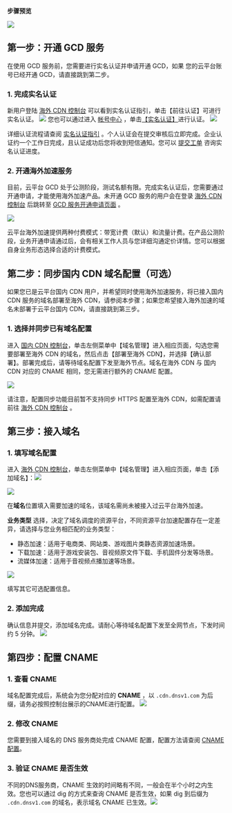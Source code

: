 **步骤预览**

![](https://mc.qcloudimg.com/static/img/97181ec62777a6c37ecf688ff4aa0c25/gcd-start11_2.png)

## 第一步：开通 GCD 服务
在使用 GCD 服务前，您需要进行实名认证并申请开通 GCD，如果	您的云平台账号已经开通 GCD，请直接跳到第二步。

### 1.  完成实名认证
新用户登陆 [海外 CDN 控制台](http://console.tce.fsphere.cn/cdn/open_oversea) 可以看到实名认证指引，单击【前往认证】可进行实名认证。
![](https://mc.qcloudimg.com/static/img/0ff3bef407b2d22f2fe3dff5e3553498/gcd-start1.jpg)
您也可以通过进入 [帐号中心](http://console.tce.fsphere.cn/developer) ，单击[【实名认证】](http://console.tce.fsphere.cn/developer?to=auth)进行认证。
![](https://mc.qcloudimg.com/static/img/2262db4f8e878f5a48ea08235471b4ce/quick-start1.png)

详细认证流程请查阅 [实名认证指引](http://tce.fsphere.cn/document/product/378/3629) 。个人认证会在提交审核后立即完成。企业认证约一个工作日完成，且认证成功后您将收到短信通知。您可以 [提交工单](http://console.tce.fsphere.cn/workorder/category/create?level1_id=1&level2_id=41&level1_name=%E5%85%AC%E5%85%B1%E5%9F%BA%E7%A1%80%E7%B1%BB%E9%97%AE%E9%A2%98&level2_name=%E8%B4%A6%E5%8F%B7%E7%B1%BB) 咨询实名认证进度。

### 2.  开通海外加速服务
目前，云平台 GCD 处于公测阶段，测试名额有限。完成实名认证后，您需要通过开通申请，才能使用海外加速产品。未开通 GCD 服务的用户会在登录 [海外 CDN 控制台](http://console.tce.fsphere.cn/cdn/open_oversea) 后跳转至 [GCD 服务开通申请页面](http://console.tce.fsphere.cn/cdn/open_oversea) 。

![](https://mc.qcloudimg.com/static/img/d522ce683b30849e67887aaeab4f8593/gcd-start2.jpg)

云平台海外加速提供两种付费模式：带宽计费（默认）和流量计费。在产品公测阶段，业务开通申请通过后，会有相关工作人员与您详细沟通定价详情。您可以根据自身业务形态选择合适的计费模式。

## 第二步：同步国内 CDN 域名配置（可选）

如果您已是云平台国内 CDN 用户，并希望同时使用海外加速服务，将已接入国内 CDN 服务的域名部署至海外 CDN，请参阅本步骤；如果您希望接入海外加速的域名未部署于云平台国内 CDN，请直接跳到第三步。

### 1.  选择并同步已有域名配置

进入 [国内 CDN 控制台](http://console.tce.fsphere.cn/cdn)，单击左侧菜单中【域名管理】进入相应页面，勾选您需要部署至海外 CDN 的域名，然后点击【部署至海外 CDN】，并选择【确认部署】。部署完成后，请等待域名配置下发至海外节点。域名在海外 CDN 与 国内 CDN 对应的 CNAME 相同，您无需进行额外的 CNAME 配置。

![](https://mc.qcloudimg.com/static/img/ea2fccee5f5c20ec07508a133e14cffe/gcd-start9.png)

请注意，配置同步功能目前暂不支持同步 HTTPS 配置至海外 CDN，如需配置请前往 [海外 CDN 控制台](http://console.tce.fsphere.cn/cdn/overview_oversea) 。

## 第三步：接入域名

### 1.  填写域名配置

进入 [海外 CDN 控制台](http://console.tce.fsphere.cn/cdn/open_oversea)，单击左侧菜单中【域名管理】进入相应页面，单击【添加域名】：![](https://mc.qcloudimg.com/static/img/de86b17b4f7faf15905c68ecacfd835c/gcd-start4.png)

![](https://mc.qcloudimg.com/static/img/cda07ff361abee3386ec1d6cf94678bb/gcd-start5.png)

在**域名**位置填入需要加速的域名，该域名需尚未被接入过云平台海外加速。

**业务类型** 选择，决定了域名调度的资源平台，不同资源平台加速配置存在一定差异，请选择与您业务相匹配的业务类型：

- 静态加速：适用于电商类、网站类、游戏图片类静态资源加速场景。
- 下载加速：适用于游戏安装包、音视频原文件下载、手机固件分发等场景。
- 流媒体加速：适用于音视频点播加速等场景。

![](https://mc.qcloudimg.com/static/img/dc81546c179b3fe53c624f094ca312a8/gcd-start6.png)

填写其它可选配置信息。

### 2.  添加完成

确认信息并提交，添加域名完成。请耐心等待域名配置下发至全网节点，下发时间约 5 分钟。
![](https://mc.qcloudimg.com/static/img/f05fb12a878ee0b3ee705b3bd883e7e5/gcd-start7.png)

## 第四步：配置 CNAME
### 1.  查看  CNAME

域名配置完成后，系统会为您分配对应的 **CNAME** ，以 ```.cdn.dnsv1.com``` 为后缀，请务必按照控制台展示的CNAME进行配置。
![](https://mc.qcloudimg.com/static/img/98b94fe0a960907de2cf1e2f5aa32c04/gcd-start8.png)

### 2.  修改 CNAME

您需要到接入域名的 DNS 服务商处完成 CNAME 配置，配置方法请查阅 [CNAME 配置](http://tce.fsphere.cn/document/product/228/3121)。

### 3.  验证 CNAME 是否生效

不同的DNS服务商，CNAME 生效的时间略有不同，一般会在半个小时之内生效。您也可以通过 dig 的方式来查询 CNAME 是否生效，如果 dig 到后缀为 ```.cdn.dnsv1.com``` 的域名，表示域名 CNAME 已生效。![](https://mc.qcloudimg.com/static/img/58b59d06794267f8aec28b8086ebc07d/quick-start10.png)



